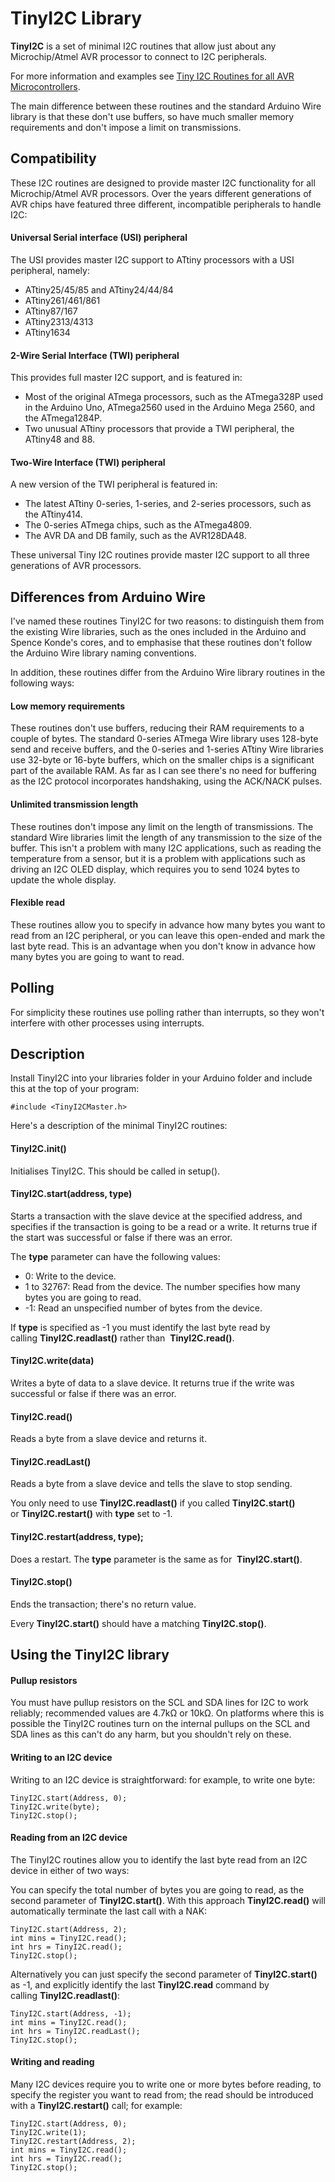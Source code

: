 # TinyI2C Library

**TinyI2C** is a set of minimal I2C routines that allow just about any Microchip/Atmel AVR processor to connect to I2C peripherals.

For more information and examples see [Tiny I2C Routines for all AVR Microcontrollers](http://www.technoblogy.com/show?3UF0).

The main difference between these routines and the standard Arduino Wire library is that these don't use buffers, so have much smaller memory requirements and don't impose a limit on transmissions.

## Compatibility
These I2C routines are designed to provide master I2C functionality for all Microchip/Atmel AVR processors. Over the years different generations of AVR chips have featured three different, incompatible peripherals to handle I2C:

#### Universal Serial interface (USI) peripheral

The USI provides master I2C support to ATtiny processors with a USI peripheral, namely:

* ATtiny25/45/85 and ATtiny24/44/84
* ATtiny261/461/861
* ATtiny87/167
* ATtiny2313/4313
* ATtiny1634


#### 2-Wire Serial Interface (TWI) peripheral

This provides full master I2C support, and is featured in:

* Most of the original ATmega processors, such as the ATmega328P used in the Arduino Uno, ATmega2560 used in the Arduino Mega 2560, and the ATmega1284P.
* Two unusual ATtiny processors that provide a TWI peripheral, the ATtiny48 and 88.

#### Two-Wire Interface (TWI) peripheral

A new version of the TWI peripheral is featured in:

* The latest ATtiny 0-series, 1-series, and 2-series processors, such as the ATtiny414.
* The 0-series ATmega chips, such as the ATmega4809.
* The AVR DA and DB family, such as the AVR128DA48.

These universal Tiny I2C routines provide master I2C support to all three generations of AVR processors.

## Differences from Arduino Wire

I've named these routines TinyI2C for two reasons: to distinguish them from the existing Wire libraries, such as the ones included in the Arduino and Spence Konde's cores, and to emphasise that these routines don't follow the Arduino Wire library naming conventions.

In addition, these routines differ from the Arduino Wire library routines in the following ways:

#### Low memory requirements

These routines don't use buffers, reducing their RAM requirements to a couple of bytes. The standard 0-series ATmega Wire library uses 128-byte send and receive buffers, and the 0-series and 1-series ATtiny Wire libraries use 32-byte or 16-byte buffers, which on the smaller chips is a significant part of the available RAM. As far as I can see there's no need for buffering as the I2C protocol incorporates handshaking, using the ACK/NACK pulses.

#### Unlimited transmission length

These routines don't impose any limit on the length of transmissions. The standard Wire libraries limit the length of any transmission to the size of the buffer. This isn't a problem with many I2C applications, such as reading the temperature from a sensor, but it is a problem with applications such as driving an I2C OLED display, which requires you to send 1024 bytes to update the whole display.

#### Flexible read

These routines allow you to specify in advance how many bytes you want to read from an I2C peripheral, or you can leave this open-ended and mark the last byte read. This is an advantage when you don't know in advance how many bytes you are going to want to read.

## Polling

For simplicity these routines use polling rather than interrupts, so they won't interfere with other processes using interrupts.

## Description

Install TinyI2C into your libraries folder in your Arduino folder and include this at the top of your program:

    #include <TinyI2CMaster.h>

Here's a description of the minimal TinyI2C routines:

#### TinyI2C.init()

Initialises TinyI2C. This should be called in setup().

#### TinyI2C.start(address, type)

Starts a transaction with the slave device at the specified address, and specifies if the transaction is going to be a read or a write. It returns true if the start was successful or false if there was an error.

The **type** parameter can have the following values:

* 0: Write to the device.
* 1 to 32767: Read from the device. The number specifies how many bytes you are going to read.
* -1: Read an unspecified number of bytes from the device.

If **type** is specified as -1 you must identify the last byte read by calling **TinyI2C.readlast()** rather than  **TinyI2C.read()**.

#### TinyI2C.write(data)

Writes a byte of data to a slave device. It returns true if the write was successful or false if there was an error.

#### TinyI2C.read()

Reads a byte from a slave device and returns it.

#### TinyI2C.readLast()

Reads a byte from a slave device and tells the slave to stop sending.

You only need to use **TinyI2C.readlast()** if you called **TinyI2C.start()** or **TinyI2C.restart()** with **type** set to -1.

#### TinyI2C.restart(address, type);

Does a restart. The **type** parameter is the same as for  **TinyI2C.start()**.

#### TinyI2C.stop()

Ends the transaction; there's no return value.

Every **TinyI2C.start()** should have a matching  **TinyI2C.stop()**.

## Using the TinyI2C library

#### Pullup resistors

You must have pullup resistors on the SCL and SDA lines for I2C to work reliably; recommended values are 4.7kΩ or 10kΩ. On platforms where this is possible the TinyI2C routines turn on the internal pullups on the SCL and SDA lines as this can't do any harm, but you shouldn't rely on these.

#### Writing to an I2C device

Writing to an I2C device is straightforward: for example, to write one byte:

````
TinyI2C.start(Address, 0);
TinyI2C.write(byte);
TinyI2C.stop();
````
#### Reading from an I2C device

The TinyI2C routines allow you to identify the last byte read from an I2C device in either of two ways:

You can specify the total number of bytes you are going to read, as the second parameter of **TinyI2C.start()**. With this approach **TinyI2C.read()** will automatically terminate the last call with a NAK:

````
TinyI2C.start(Address, 2);
int mins = TinyI2C.read();
int hrs = TinyI2C.read();
TinyI2C.stop();
````

Alternatively you can just specify the second parameter of **TinyI2C.start()** as -1, and explicitly identify the last **TinyI2C.read** command by calling **TinyI2C.readlast()**:

````
TinyI2C.start(Address, -1);
int mins = TinyI2C.read();
int hrs = TinyI2C.readLast();
TinyI2C.stop();
````

#### Writing and reading

Many I2C devices require you to write one or more bytes before reading, to specify the register you want to read from; the read should be introduced with a **TinyI2C.restart()** call; for example:

````
TinyI2C.start(Address, 0);
TinyI2C.write(1);
TinyI2C.restart(Address, 2);
int mins = TinyI2C.read();
int hrs = TinyI2C.read();
TinyI2C.stop();
````
